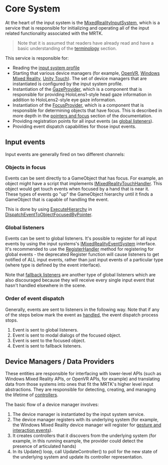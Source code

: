 # Core System

At the heart of the input system is the [MixedRealityInputSystem](https://github.com/microsoft/MixedRealityToolkit-Unity/blob/mrtk_development/Assets/MixedRealityToolkit.Services/InputSystem/MixedRealityInputSystem.cs),
which is a service that is responsible for initializing and operating all of the input related
functionality associated with the MRTK.

> Note that it is assumed that readers have already read and have a basic understanding of the
> [terminology](Terminology.md) section.

This service is responsible for:

- Reading the [input system profile](https://github.com/microsoft/MixedRealityToolkit-Unity/blob/mrtk_development/Assets/MixedRealityToolkit/Definitions/InputSystem/MixedRealityInputSystemProfile.cs)
- Starting that various device managers (for example, [OpenVR](https://github.com/microsoft/MixedRealityToolkit-Unity/blob/mrtk_development/Assets/MixedRealityToolkit.Providers/OpenVR/OpenVRDeviceManager.cs),
  [Windows Mixed Reality](https://github.com/microsoft/MixedRealityToolkit-Unity/blob/mrtk_development/Assets/MixedRealityToolkit.Providers/WindowsMixedReality/WindowsMixedRealityDeviceManager.cs),
  [Unity Touch](https://github.com/microsoft/MixedRealityToolkit-Unity/blob/mrtk_development/Assets/MixedRealityToolkit/Providers/UnityInput/UnityTouchDeviceManager.cs)).
  The set of device managers that are instantiated is configured by the input system profile.
- Instantiation of the [GazeProvider](https://github.com/microsoft/MixedRealityToolkit-Unity/blob/mrtk_development/Assets/MixedRealityToolkit.Services/InputSystem/GazeProvider.cs),
  which is a component that is responsible for providing HoloLens1-style head gaze information
  in addition to HoloLens2-style eye gaze information.
- Instantiation of the [FocusProvider](https://github.com/microsoft/MixedRealityToolkit-Unity/blob/mrtk_development/Assets/MixedRealityToolkit.Services/InputSystem/FocusProvider.cs),
  which is a component that is responsible for determining objects that have focus. This
  is described in more depth in the [pointers and focus](ControllersPointersAndFocus.md#pointers-and-focus) section of the
  documentation.
- Providing registration points for all input events (as [global listeners](#global-listeners)).
- Providing event dispatch capabilities for those input events.

## Input events

Input events are generally fired on two different channels:

### Objects in focus

Events can be sent directly to a GameObject that has focus. For example, an object might
have a script that implements [IMixedRealityTouchHandler](https://github.com/microsoft/MixedRealityToolkit-Unity/blob/mrtk_development/Assets/MixedRealityToolkit/Interfaces/InputSystem/Handlers/IMixedRealityHandTrackHandler.cs).
This object would get touch events when focused by a hand that is near it. These types of
events go "up" the GameObject hierarchy until it finds a GameObject that is capable of handling
the event.

This is done by using [ExecuteHierarchy](https://docs.unity3d.com/ScriptReference/EventSystems.ExecuteEvents.ExecuteHierarchy.html)
in [DispatchEventToObjectFocusedByPointer](https://github.com/microsoft/MixedRealityToolkit-Unity/blob/mrtk_development/Assets/MixedRealityToolkit.Services/InputSystem/MixedRealityInputSystem.cs#L471).

### Global listeners

Events can be sent to global listeners. It's possible to register for all input events by using
the input systems's [IMixedRealityEventSystem](xref:Microsoft.MixedReality.Toolkit.Input.IMixedRealityInputHandler)
interface. It's recommended to use the [RegisterHandler](xref:Microsoft.MixedReality.Toolkit.Input.IMixedRealityInputHandler.RegisterHandler`1)
method for registering for global events - the deprecated Register function will cause listeners
to get notified of ALL input events, rather than just input events of a particular type
(where type is defined by the event interface).

Note that [fallback listeners](xref:Microsoft.MixedReality.Toolkit.Input.MixedRealityInputSystem.PushFallbackInputHandler)
are another type of global listeners which are also discouraged because they will receive
every single input event that hasn't handled elsewhere in the scene.

### Order of event dispatch

Generally, events are sent to listeners in the following way. Note that if any of the steps below mark
the event as [handled](https://docs.unity3d.com/ScriptReference/EventSystems.AbstractEventData-used.html),
the event dispatch process stops.

1. Event is sent to global listeners.
2. Event is sent to modal dialogs of the focused object.
3. Event is sent to the focused object.
4. Event is sent to fallback listeners.

## Device Managers / Data Providers

These entities are responsible for interfacing with lower-level APIs (such as Windows Mixed Reality APIs,
or OpenVR APIs, for example) and translating data from those systems into ones that fit the MRTK's higher
level input abstractions. They are responsible for detecting, creating, and managing the lifetime of
[controllers](ControllersPointersAndFocus.md#controllers).

The basic flow of a device manager involves:

1. The device manager is instantiated by the input system service.
2. The device manager registers with its underlying system (for example, the Windows Mixed Reality
   device manager will register for [gesture and interaction events](https://github.com/microsoft/MixedRealityToolkit-Unity/blob/mrtk_development/Assets/MixedRealityToolkit.Providers/WindowsMixedReality/WindowsMixedRealityDeviceManager.cs#L651)).
3. It creates controllers that it discovers from the underlying system (for example, in this running
   example, the provider could detect the presence of articulated hands)
4. In its Update() loop, call UpdateController() to poll for the new state of the underlying system
   and update its controller representation.
